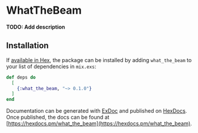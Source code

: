 # WhatTheBeam

**TODO: Add description**

## Installation

If [available in Hex](https://hex.pm/docs/publish), the package can be installed
by adding `what_the_beam` to your list of dependencies in `mix.exs`:

```elixir
def deps do
  [
    {:what_the_beam, "~> 0.1.0"}
  ]
end
```

Documentation can be generated with [ExDoc](https://github.com/elixir-lang/ex_doc)
and published on [HexDocs](https://hexdocs.pm). Once published, the docs can
be found at [https://hexdocs.pm/what_the_beam](https://hexdocs.pm/what_the_beam).

